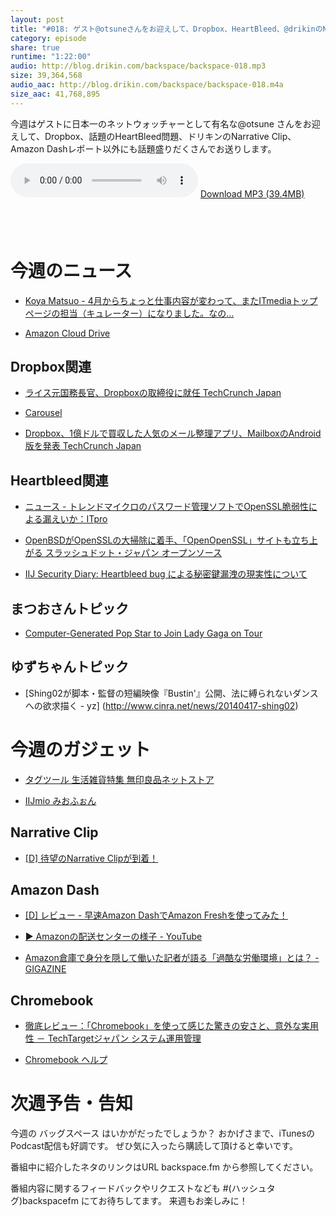 ```yaml
---
layout: post
title: "#018: ゲスト@otsuneさんをお迎えして、Dropbox、HeartBleed、@drikinのNarrative Clip、Amazon Dashレポートなど"
category: episode
share: true
runtime: "1:22:00"
audio: http://blog.drikin.com/backspace/backspace-018.mp3
size: 39,364,568
audio_aac: http://blog.drikin.com/backspace/backspace-018.m4a
size_aac: 41,768,895
---
```


今週はゲストに日本一のネットウォッチャーとして有名な@otsune さんをお迎えして、Dropbox、話題のHeartBleed問題、ドリキンのNarrative Clip、Amazon Dashレポート以外にも話題盛りだくさんでお送りします。

<audio src="http://blog.drikin.com/backspace/backspace-018.mp3" controls preload></audio>
[Download MP3 (39.4MB)](http://blog.drikin.com/backspace/backspace-018.mp3)

<a href="https://itunes.apple.com/jp/podcast/backspace.fm/id830709730?mt=2&uo=4&at=11lo9f" target="itunes_store" style="display:inline-block;overflow:hidden;background:url(https://linkmaker.itunes.apple.com/htmlResources/assets/ja_jp//images/web/linkmaker/badge_subscribe-lrg.png) no-repeat;width:135px;height:40px;@media only screen{background-image:url(https://linkmaker.itunes.apple.com/htmlResources/assets/ja_jp//images/web/linkmaker/badge_subscribe-lrg.svg);}"></a>

# 今週のニュース

- [Koya Matsuo - 4月からちょっと仕事内容が変わって、またITmediaトップページの担当（キュレーター）になりました。なの…](https://www.facebook.com/mazzo/posts/10152374455079444)

- [Amazon Cloud Drive](https://www.amazon.co.jp/gp/feature.html?ie=UTF8&docId=3077664656&ref_=cd_lm_rd_fp&tag=rnwap-20)

## Dropbox関連

- [ライス元国務長官、Dropboxの取締役に就任  TechCrunch Japan](http://jp.techcrunch.com/2014/04/10/20140409condoleezza-rice-joins-dropboxs-board/)

- [Carousel](https://www.carousel.com/)

- [Dropbox、1億ドルで買収した人気のメール整理アプリ、MailboxのAndroid版を発表  TechCrunch Japan](http://jp.techcrunch.com/2014/04/10/20140409mailbox-android-desktop/)

## Heartbleed関連

- [ニュース - トレンドマイクロのパスワード管理ソフトでOpenSSL脆弱性による漏えいか：ITpro](http://itpro.nikkeibp.co.jp/article/NEWS/20140417/551222/)

- [OpenBSDがOpenSSLの大掃除に着手、「OpenOpenSSL」サイトも立ち上がる  スラッシュドット・ジャパン オープンソース](http://opensource.slashdot.jp/story/14/04/17/0541224/)

- [IIJ Security Diary: Heartbleed bug による秘密鍵漏洩の現実性について](https://sect.iij.ad.jp/d/2014/04/159520.html)

## まつおさんトピック

- [Computer-Generated Pop Star to Join Lady Gaga on Tour](http://blogs.wsj.com/japanrealtime/2014/04/17/computer-generated-pop-star-to-join-lady-gaga-on-tour/)

## ゆずちゃんトピック

- [Shing02が脚本・監督の短編映像『Bustin'』公開、法に縛られないダンスへの欲求描く - yz]
(http://www.cinra.net/news/20140417-shing02)


# 今週のガジェット

- [タグツール  生活雑貨特集  無印良品ネットストア](http://www.muji.net/store/pc/user/homewares/tagtools/index.html)

- [IIJmio みおふぉん](https://www.iijmio.jp/campaign/miofone/)

## Narrative Clip

- [[D] 待望のNarrative Clipが到着！](http://blog.drikin.com/2014/04/get-narrativeclip.html)

## Amazon Dash

- [[D] レビュー - 早速Amazon DashでAmazon Freshを使ってみた！](http://blog.drikin.com/2014/04/amazon-dash.html)

- [▶ Amazonの配送センターの様子 - YouTube](https://www.youtube.com/watch?v=8PoRYEAyeNk)

- [Amazon倉庫で身分を隠して働いた記者が語る「過酷な労働環境」とは？ - GIGAZINE](http://gigazine.net/news/20140415-amazon-quitting-program/)

## Chromebook

- [徹底レビュー：「Chromebook」を使って感じた驚きの安さと、意外な実用性 － TechTargetジャパン システム運用管理](http://techtarget.itmedia.co.jp/tt/news/1404/18/news08.html)

- [Chromebook ヘルプ](https://support.google.com/chromebook/?hl=ja#topic=3399709)

# 次週予告・告知
今週の バッグスペース はいかがだったでしょうか？
おかげさまで、iTunesのPodcast配信も好調です。
ぜひ気に入ったら購読して頂けると幸いです。

番組中に紹介したネタのリンクはURL backspace.fm から参照してください。

番組内容に関するフィードバックやリクエストなども #(ハッシュタグ)backspacefm にてお待ちしてます。
来週もお楽しみに！
